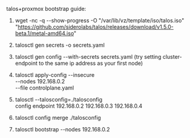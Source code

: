 talos+proxmox bootstrap guide:

1. wget -nc -q --show-progress -O "/var/lib/vz/template/iso/talos.iso" "https://github.com/siderolabs/talos/releases/download/v1.5.0-beta.1/metal-amd64.iso"

2. talosctl gen secrets -o secrets.yaml

3. talosctl gen config --with-secrets secrets.yaml <cluster-name> <cluster-endpoint> (try setting cluster-endpoint to the same ip address as your first node)

4. talosctl apply-config --insecure \
   --nodes 192.168.0.2 \
   --file controlplane.yaml

5. talosctl --talosconfig=./talosconfig \
   config endpoint 192.168.0.2 192.168.0.3 192.168.0.4

6. talosctl config merge ./talosconfig

7. talosctl bootstrap --nodes 192.168.0.2
